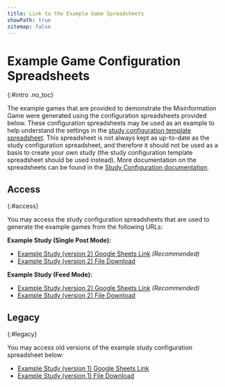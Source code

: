 ```yaml
---
title: Link to the Example Game Spreadsheets
showPath: true
sitemap: false
---
```


# Example Game Configuration Spreadsheets
{:#intro .no_toc}

The example games that are provided to demonstrate the Misinformation
Game were generated using the configuration spreadsheets provided
below. These configuration spreadsheets may be used as an example
to help understand the settings in the
[study configuration template spreadsheet](/link/StudyTemplate).
This spreadsheet is not always kept as up-to-date as the study configuration
spreadsheet, and therefore it should not be used as a basis to
create your own study (the study configuration template spreadsheet
should be used instead). More documentation on the spreadsheets can be
found in the [Study Configuration documentation](/StudyConfiguration).

## Access
{:#access}

You may access the study configuration spreadsheets that are used to generate
the example games from the following URLs:

**Example Study (Single Post Mode):**
- [Example Study (version 2) Google Sheets Link](https://docs.google.com/spreadsheets/d/1BeEjK3ug6f33i7maCiR2ggnHKIsSqoJS49DC5yym6PA)
  _(Recommended)_
- [Example Study (version 2) File Download](/ExampleStudy-V2-Single-Post.xlsx)

**Example Study (Feed Mode):**
- [Example Study (version 2) Google Sheets Link](https://docs.google.com/spreadsheets/d/1OQ2TGozQw2KVfykQ6TwK8YJyeQkwzC_PVtcmjsHxarM)
  _(Recommended)_
- [Example Study (version 2) File Download](/ExampleStudy-V2-Feed.xlsx)

## Legacy
{:#legacy}

You may access old versions of the example study configuration spreadsheet
below:

- [Example Study (version 1) Google Sheets Link](https://docs.google.com/spreadsheets/d/1TptkyGQiWXVJGtq0FOOjIk1iVM4OA-wd0g4G0mSEdY8)
- [Example Study (version 1) File Download](/ExampleStudy-V1.xlsx)
